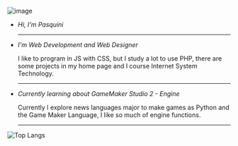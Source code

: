 ![image](https://github.com/JeanPasquini/JeanPasquini/assets/126198701/fac87f2c-7ace-4bb1-9573-a2eb26d8fbc4)

- *Hi, I’m Pasquini*
  ________________________________________________________________________________
                           
- *I'm Web Development and Web Designer*
  
  I like to program in JS with CSS, but I study a lot to use PHP,
  there are some projects in my home page and I course Internet System Technology.
  ________________________________________________________________________________
- *Currently learning about GameMaker Studio 2 - Engine*
  
  Currently I explore news languages major to make games as Python and the
  Game Maker Language, I like so much of engine functions.
  ________________________________________________________________________________

![Top Langs](https://github-readme-stats.vercel.app/api/top-langs/?username=jeanpasquini&layout=compact)


<!---
JeanPasquini/JeanPasquini is a ✨ special ✨ repository because its `README.md` (this file) appears on your GitHub profile.
You can click the Preview link to take a look at your changes.
--->
